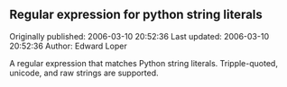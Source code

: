 ## Regular expression for python string literals

Originally published: 2006-03-10 20:52:36
Last updated: 2006-03-10 20:52:36
Author: Edward Loper

A regular expression that matches Python string literals.  Tripple-quoted, unicode, and raw strings are supported.
